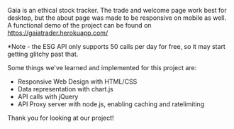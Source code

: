 Gaia is an ethical stock tracker. The trade and welcome page work best for desktop, but the about page was made to be responsive on mobile as well.
A functional demo of the project can be found on https://gaiatrader.herokuapp.com/

*Note - the ESG API only supports 50 calls per day for free, so it may start getting glitchy past that.

Some things we've learned and implemented for this project are:
   - Responsive Web Design with HTML/CSS
   - Data representation with chart.js
   - API calls with jQuery
   - API Proxy server with node.js, enabling caching and ratelimiting

Thank you for looking at our project!
